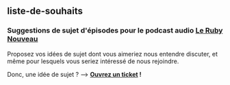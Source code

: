 ## liste-de-souhaits

### Suggestions de sujet d'épisodes pour le podcast audio [Le Ruby Nouveau](https://lerubynouveau.fr)

Proposez vos idées de sujet dont vous aimeriez nous entendre discuter, et même pour lesquels vous seriez intéressé de nous rejoindre.

Donc, une idée de sujet ? --> **[Ouvrez un ticket](https://github.com/LeRubyNouveau/liste-de-souhaits/issues/new) !**

